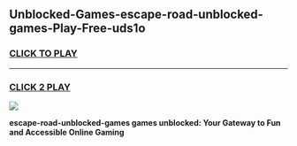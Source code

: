 
## Unblocked-Games-escape-road-unblocked-games-Play-Free-uds1o
<h3>
<a href="https://premium76.site?title=escape-road-unblocked-games&ref=10A">CLICK TO PLAY</a></h3>
<hr>

<h3>
<a href="https://premium76.site?title=escape-road-unblocked-games&ref=10A">CLICK 2 PLAY</a>
  
</h3>

<a href="https://premium76.site?title=escape-road-unblocked-games&ref=10A"><img src="https://clearcache.store/games.png"></a>


**escape-road-unblocked-games games unblocked: Your Gateway to Fun and Accessible Online Gaming**
